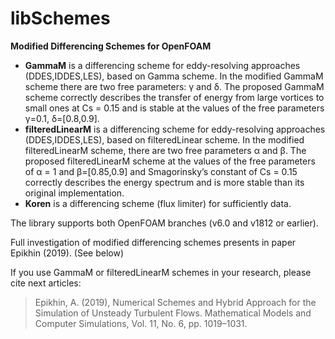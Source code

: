 # libSchemes

**Modified Differencing Schemes for OpenFOAM**

- **GammaM** is a differencing scheme for eddy-resolving approaches (DDES,IDDES,LES), based on Gamma scheme. In the modified GammaM scheme there are two free parameters: γ and δ. The proposed GammaM scheme correctly describes the transfer of energy from large vortices to small ones at Cs = 0.15 and is stable at the values of the free parameters  γ=0.1, δ=[0.8,0.9].
- **filteredLinearM** is a differencing scheme for eddy-resolving approaches (DDES,IDDES,LES), based on filteredLinear scheme. In the modified filteredLinearM scheme, there are two free parameters α and β. The proposed filteredLinearM scheme at the values of the free parameters of α = 1 and β=[0.85,0.9] and Smagorinsky’s constant of Cs = 0.15 correctly describes the energy spectrum and is more stable than its original implementation. 
- **Koren** is a differencing scheme (flux limiter) for sufficiently data.

The library supports both OpenFOAM branches (v6.0 and v1812 or earlier).

Full investigation of modified differencing schemes presents in paper Epikhin (2019). (See below)

If you use GammaM or filteredLinearM schemes in your research, please cite next articles:
> Epikhin, A. (2019), Numerical Schemes and Hybrid Approach for the Simulation of Unsteady Turbulent Flows. Mathematical Models and Computer Simulations, Vol. 11, No. 6, pp. 1019–1031.

